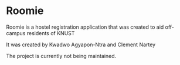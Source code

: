 # Roomie

Roomie is a hostel registration application that was created to  aid off-campus residents of KNUST

It was created by Kwadwo Agyapon-Ntra and Clement Nartey

The project is currently not being maintained.
